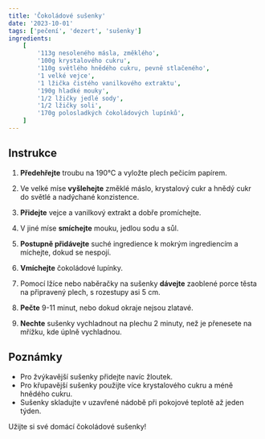 ```yaml
---
title: 'Čokoládové sušenky'
date: '2023-10-01'
tags: ['pečení', 'dezert', 'sušenky']
ingredients:
    [
        '113g nesoleného másla, změklého',
        '100g krystalového cukru',
        '110g světlého hnědého cukru, pevně stlačeného',
        '1 velké vejce',
        '1 lžička čistého vanilkového extraktu',
        '190g hladké mouky',
        '1/2 lžičky jedlé sody',
        '1/2 lžičky soli',
        '170g polosladkých čokoládových lupínků',
    ]
---
```


## Instrukce

1. **Předehřejte** troubu na 190°C a vyložte plech pečicím papírem.

2. Ve velké míse **vyšlehejte** změklé máslo, krystalový cukr a hnědý cukr do světlé a nadýchané konzistence.

3. **Přidejte** vejce a vanilkový extrakt a dobře promíchejte.

4. V jiné míse **smíchejte** mouku, jedlou sodu a sůl.

5. **Postupně přidávejte** suché ingredience k mokrým ingrediencím a míchejte, dokud se nespojí.

6. **Vmíchejte** čokoládové lupínky.

7. Pomocí lžíce nebo naběračky na sušenky **dávejte** zaoblené porce těsta na připravený plech, s rozestupy asi 5 cm.

8. **Pečte** 9-11 minut, nebo dokud okraje nejsou zlatavé.

9. **Nechte** sušenky vychladnout na plechu 2 minuty, než je přenesete na mřížku, kde úplně vychladnou.

## Poznámky

- Pro žvýkavější sušenky přidejte navíc žloutek.
- Pro křupavější sušenky použijte více krystalového cukru a méně hnědého cukru.
- Sušenky skladujte v uzavřené nádobě při pokojové teplotě až jeden týden.

Užijte si své domácí čokoládové sušenky!
